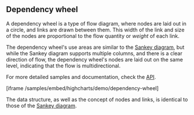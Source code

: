 ## Dependency wheel

A dependency wheel is a type of flow diagram, where nodes are laid out in a circle, and links are drawn between them. This width of the link and size of the nodes are proportional to the flow quantity or _weight_ of each link.

The dependency wheel's use areas are similar to the [Sankey diagram](https://www.highcharts.com/docs/chart-and-series-types/sankey-diagram), but while the Sankey diagram supports multiple columns, and there is a clear direction of flow, the dependency wheel's nodes are laid out on the same level, indicating that the flow is multidirectional.

For more detailed samples and documentation, check the [API](https://api.highcharts.com/highcharts/plotOptions.series.dependencywheel).

[iframe /samples/embed/highcharts/demo/dependency-wheel]

The data structure, as well as the concept of nodes and links, is identical to those of the [Sankey diagram](https://www.highcharts.com/docs/chart-and-series-types/sankey-diagram).

